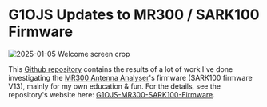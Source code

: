 # G1OJS Updates to MR300 / SARK100 Firmware

![2025-01-05 Welcome screen crop](https://g1ojs.github.io/G1OJS-MR300-SARK100-Firmware/assets/img/G1OJS%20V03%20welcome%20crop%20640px%20wide.png)

This [Github repository](https://github.com/G1OJS/G1OJS-MR300-SARK100-Firmware) contains the results of a lot of work I've done investigating the [MR300 Antenna Analyser](http://www.lxqqfy.com/e/product.php?id=MR300)'s firmware (SARK100 firmware V13), mainly for my own education & fun. For the details, see the repository's website here: [G1OJS-MR300-SARK100-Firmware](https://g1ojs.github.io/G1OJS-MR300-SARK100-Firmware/).

